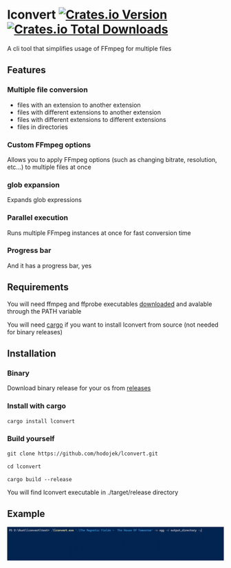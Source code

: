 # lconvert [![Crates.io Version](https://img.shields.io/crates/v/lconvert)](https://crates.io/crates/lconvert) [![Crates.io Total Downloads](https://img.shields.io/crates/d/lconvert)](https://crates.io/crates/lconvert)

A cli tool that simplifies usage of FFmpeg for multiple files
## Features
### Multiple file conversion
- files with an extension to another extension
- files with different extensions to another extension
- files with different extensions to different extensions
- files in directories

### Custom FFmpeg options
Allows you to apply FFmpeg options (such as changing bitrate, resolution, etc...) to multiple files at once 
### glob expansion
Expands glob expressions
### Parallel execution
Runs multiple FFmpeg instances at once for fast conversion time 
### Progress bar
And it has a progress bar, yes
## Requirements
You will need ffmpeg and ffprobe executables [downloaded](https://www.ffmpeg.org/) and avalable through the PATH variable

You will need [cargo](https://www.rust-lang.org/tools/install) if you want to install lconvert from source (not needed for binary releases)
## Installation
### Binary
Download binary release for your os from [releases](https://github.com/hodojek/lconvert/releases)
### Install with cargo
```
cargo install lconvert
```
### Build yourself
```
git clone https://github.com/hodojek/lconvert.git 
```
```
cd lconvert
```
```
cargo build --release
```
You will find lconvert executable in ./target/release directory
## Example 
<img src="https://github.com/hodojek/lconvert/blob/master/example.gif?raw=true">
